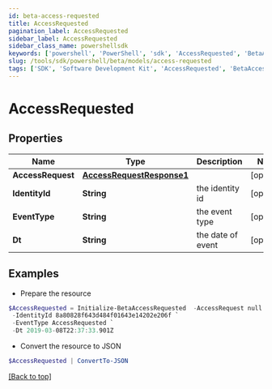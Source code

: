 ```yaml
---
id: beta-access-requested
title: AccessRequested
pagination_label: AccessRequested
sidebar_label: AccessRequested
sidebar_class_name: powershellsdk
keywords: ['powershell', 'PowerShell', 'sdk', 'AccessRequested', 'BetaAccessRequested'] 
slug: /tools/sdk/powershell/beta/models/access-requested
tags: ['SDK', 'Software Development Kit', 'AccessRequested', 'BetaAccessRequested']
---
```



# AccessRequested

## Properties

Name | Type | Description | Notes
------------ | ------------- | ------------- | -------------
**AccessRequest** | [**AccessRequestResponse1**](access-request-response1) |  | [optional] 
**IdentityId** | **String** | the identity id | [optional] 
**EventType** | **String** | the event type | [optional] 
**Dt** | **String** | the date of event | [optional] 

## Examples

- Prepare the resource
```powershell
$AccessRequested = Initialize-BetaAccessRequested  -AccessRequest null `
 -IdentityId 8a80828f643d484f01643e14202e206f `
 -EventType AccessRequested `
 -Dt 2019-03-08T22:37:33.901Z
```

- Convert the resource to JSON
```powershell
$AccessRequested | ConvertTo-JSON
```


[[Back to top]](#) 

